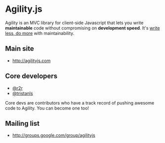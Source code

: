 # Agility.js

Agility is an MVC library for client-side Javascript that lets you write **maintainable** code without compromising on **development speed**. It's [write less, do more](http://www.jquery.com) with maintainability.

## Main site

+ http://agilityjs.com

## Core developers

+ [@r2r](http://twitter.com/r2r)
+ [@tristanls](http://twitter.com/tristanls)

Core devs are contributors who have a track record of pushing awesome code to Agility. You can become one too!

## Mailing list

+ http://groups.google.com/group/agilityjs
